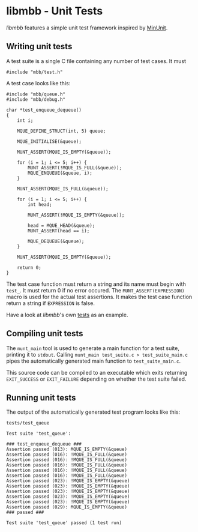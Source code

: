 libmbb - Unit Tests
===================

*libmbb* features a simple unit test framework inspired by
[MinUnit](http://www.jera.com/techinfo/jtns/jtn002.html).

Writing unit tests
------------------

A test suite is a single C file containing any number of test cases. It must 

	#include "mbb/test.h"

A test case looks like this:

	#include "mbb/queue.h"
	#include "mbb/debug.h"

	char *test_enqueue_dequeue()
	{
		int i;
	
		MQUE_DEFINE_STRUCT(int, 5) queue;
	
		MQUE_INITIALISE(&queue);
	
		MUNT_ASSERT(MQUE_IS_EMPTY(&queue));
	
		for (i = 1; i <= 5; i++) {
			MUNT_ASSERT(!MQUE_IS_FULL(&queue));
			MQUE_ENQUEUE(&queue, i);
		}
	
		MUNT_ASSERT(MQUE_IS_FULL(&queue));

		for (i = 1; i <= 5; i++) {
			int head;
	
			MUNT_ASSERT(!MQUE_IS_EMPTY(&queue));
	
			head = MQUE_HEAD(&queue);
			MUNT_ASSERT(head == i);
	
			MQUE_DEQUEUE(&queue);
		}
	
		MUNT_ASSERT(MQUE_IS_EMPTY(&queue));
	
		return 0;
	}

The test case function must return a string and its name must begin with
`test_`. It must return 0 if no error occured. The `MUNT_ASSERT(EXPRESSION)`
macro is used for the actual test assertions. It makes the test case function
return a string if `EXPRESSION` is false.

Have a look at *libmbb*'s own [tests](../tests) as an example.

Compiling unit tests
--------------------

The `munt_main` tool is used to generate a main function for a test suite,
printing it to `stdout`. Calling `munt_main test_suite.c > test_suite_main.c`
pipes the automatically generated main function to `test_suite_main.c`. 

This source code can be compiled to an executable which exits returning
`EXIT_SUCCESS` or `EXIT_FAILURE` depending on whether the test suite failed.

Running unit tests
------------------

The output of the automatically generated test program looks like this:

	tests/test_queue
	
	Test suite 'test_queue':
	
	### test_enqueue_dequeue ###
	Assertion passed (013): MQUE_IS_EMPTY(&queue)
	Assertion passed (016): !MQUE_IS_FULL(&queue)
	Assertion passed (016): !MQUE_IS_FULL(&queue)
	Assertion passed (016): !MQUE_IS_FULL(&queue)
	Assertion passed (016): !MQUE_IS_FULL(&queue)
	Assertion passed (016): !MQUE_IS_FULL(&queue)
	Assertion passed (023): !MQUE_IS_EMPTY(&queue)
	Assertion passed (023): !MQUE_IS_EMPTY(&queue)
	Assertion passed (023): !MQUE_IS_EMPTY(&queue)
	Assertion passed (023): !MQUE_IS_EMPTY(&queue)
	Assertion passed (023): !MQUE_IS_EMPTY(&queue)
	Assertion passed (029): MQUE_IS_EMPTY(&queue)
	### passed ###
	
	Test suite 'test_queue' passed (1 test run)

